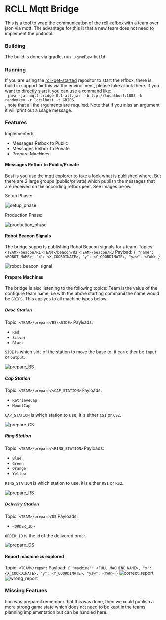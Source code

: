 # RCLL Mqtt Bridge 
This is a tool to wrap the communication of the [rcll-refbox](https://github.com/robocup-logistics/rcll-refbox) with a team over json via mqtt. The advantage for this is that a new team does not need to implement the protocol.

### Building
The build is done via gradle, run `./gradlew build`

### Running
If you are using the [rcll-get-started](https://github.com/robocup-logistics/rcll-get-started) repositor to start the refbox, there is build in support for this via the environment, please take a look there.
If you want to directly start it you can use a command like:<br />
` java -jar mqtt-bridge-0.1-all.jar  -b tcp://localhost:1883 -k randomkey -r localhost -t GRIPS`<br />
, note that all the arguments are required. Note that if you miss an argument it will print out a usage message.

### Features

Implemented:
- Messages Refbox to Public
- Messages Refbox to Private
- Prepare Machines

#### Messages Refbox to Public/Private
Best is you use the [mqtt explorer](http://mqtt-explorer.com/) to take a look what is published where. But there are 2 large groups (public/private) which publish the messages that are received on the according refbox peer. See images below.

Setup Phase:

![setup_phase](https://github.com/robocup-logistics/rcll-mqtt-bridge/assets/5959988/540d64c9-a40c-4ad4-aeea-4cb480cd716b)

Production Phase:

![production_phase](https://github.com/robocup-logistics/rcll-mqtt-bridge/assets/5959988/fe0d6584-21e9-4c36-ab40-7bf4ee905494)

#### Robot Beacon Signals

The bridge supports publishing Robot Beacon signals for a team.
Topics: `<TEAM>/beacon/R1` `<TEAM>/beacon/R2` `<TEAM>/beacon/R3`
Payload:
`{
  "name": <ROBOT_NAME>,
  "x": <X_COORDINATE>,
  "y": <Y_COORDINATE>,
  "yaw": <YAW>
}`

![robot_beacon_signal](https://github.com/robocup-logistics/rcll-mqtt-bridge/assets/5959988/10fdc2e1-a0c3-4ac9-ad89-87af63f88690)


#### Prepare Machines
The bridge is also listening to the following topics:
Team is the value of the configure team name, i.e with the above starting command the name would be `GRIPS`. This applyes to all machine types below.
##### Base Station
Topic: `<TEAM>/prepare/BS/<SIDE>`
Payloads:
- `Red`
- `Silver`
- `Black`

 `SIDE` is which side of the station to move the base to, it can either be `input` or `output`.

![prepare_BS](https://github.com/robocup-logistics/rcll-mqtt-bridge/assets/5959988/2c22239b-87c9-4c93-b4c5-d7eacbea3693)

##### Cap Station
Topic: `<TEAM>/prepare/<CAP_STATION>`
Payloads:
- `RetrieveCap`
- `MountCap`

`CAP_STATION` is which station to use, it is either `CS1` or `CS2`.

![prepare_CS](https://github.com/robocup-logistics/rcll-mqtt-bridge/assets/5959988/67e88ed0-6899-4d63-a107-333e48026931)


##### Ring Station
Topic: `<TEAM>/prepare/<RING_STATION>`
Payloads:
- `Blue`
- `Green`
- `Orange`
- `Yellow`

`RING_STATION` is which station to use, it is either `RS1` or `RS2`.

![prepare_RS](https://github.com/robocup-logistics/rcll-mqtt-bridge/assets/5959988/533a1b8f-e295-48d7-8c83-f7aa25a2d7ac)


##### Delivery Station
Topic: `<TEAM>/prepare/DS`
Payloads:
- `<ORDER_ID>`

`ORDER_ID` is the id of the delivered order.

![prepare_DS](https://github.com/robocup-logistics/rcll-mqtt-bridge/assets/5959988/78f53e2c-7ff7-4c9a-80a5-4f140290e017)

#### Report machine as explored
Topic: `<TEAM>/report`
Payload:
`{
  "machine": <FULL_MACHINE_NAME>,
  "x": <X_COORDINATE>,
  "y": <Y_COORDINATE>,
  "yaw": <YAW>
}`
![correct_report](https://github.com/robocup-logistics/rcll-mqtt-bridge/assets/5959988/ac4db093-ea2a-4465-95d1-a8166e627808)
![wrong_report](https://github.com/robocup-logistics/rcll-mqtt-bridge/assets/5959988/ee111bd6-25fd-4b51-9adb-bf04573d11d8)



### Missing Features
tion was prepared remember that this was done, then we could publish a more strong game state which does not need to be kept in the teams planning implementation but can be handled here.
